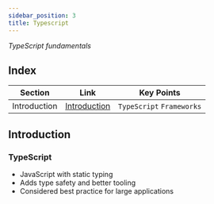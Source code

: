 ```yaml
---
sidebar_position: 3
title: Typescript
---
```

*TypeScript fundamentals*

## Index

| Section | Link | Key Points |
|---------|------|--------|
| Introduction | [Introduction](#introduction) |`TypeScript` `Frameworks`|

## Introduction

### TypeScript
- JavaScript with static typing
- Adds type safety and better tooling
- Considered best practice for large applications